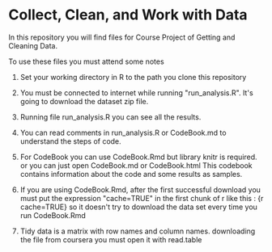 Collect, Clean, and Work with Data
============================================
In this repository you will find files for Course Project of Getting and Cleaning Data.

To use these files you must attend some notes

1. Set your working directory in R to the path you clone this repository

2. You must be connected to internet while running "run_analysis.R".
It's going to download the dataset zip file.

3. Running file run_analysis.R you can see all the results.

4. You can read comments in run_analysis.R or CodeBook.md to
understand the steps of code.

5. For CodeBook you can use CodeBook.Rmd but library knitr is required.
or you can just open CodeBook.md or CodeBook.html
This codebook contains information about the code and some results 
as samples.

6. If you are using CodeBook.Rmd, after the first successful download you must 
put the expression "cache=TRUE" in the first chunk of r like this : {r cache=TRUE}
so it doesn't try to download the data set every time you run CodeBook.Rmd

7. Tidy data is a matrix with row names and column names.
downloading the file from coursera you must open it with read.table
